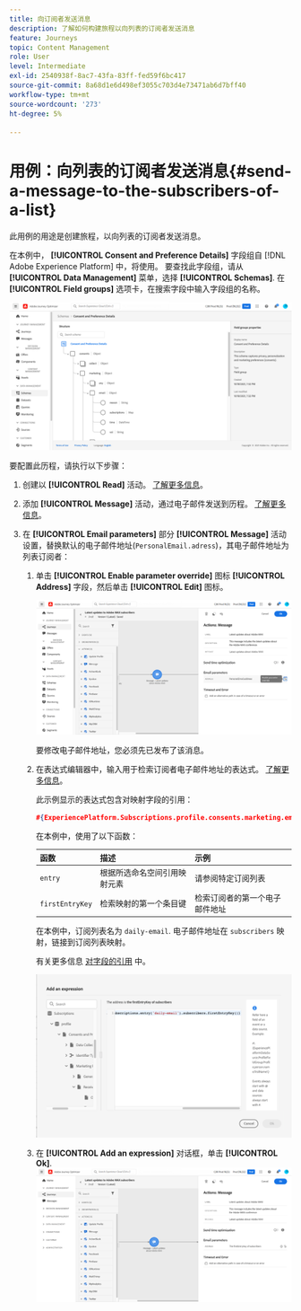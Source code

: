 ```yaml
---
title: 向订阅者发送消息
description: 了解如何构建旅程以向列表的订阅者发送消息
feature: Journeys
topic: Content Management
role: User
level: Intermediate
exl-id: 2540938f-8ac7-43fa-83ff-fed59f6bc417
source-git-commit: 8a68d1e6d498ef3055c703d4e73471ab6d7bff40
workflow-type: tm+mt
source-wordcount: '273'
ht-degree: 5%

---
```


# 用例：向列表的订阅者发送消息{#send-a-message-to-the-subscribers-of-a-list}

此用例的用途是创建旅程，以向列表的订阅者发送消息。

在本例中， **[!UICONTROL Consent and Preference Details]** 字段组自 [!DNL Adobe Experience Platform] 中，将使用。 要查找此字段组，请从 **[!UICONTROL Data Management]** 菜单，选择 **[!UICONTROL Schemas]**. 在 **[!UICONTROL Field groups]** 选项卡，在搜索字段中输入字段组的名称。

![此字段组包含订阅元素](assets/consent-and-preference-details-field-group.png)

要配置此历程，请执行以下步骤：

1. 创建以 **[!UICONTROL Read]** 活动。 [了解更多信息](journey-gs.md)。
1. 添加 **[!UICONTROL Message]** 活动，通过电子邮件发送到历程。 [了解更多信息](journeys-message.md)。
1. 在 **[!UICONTROL Email parameters]** 部分 **[!UICONTROL Message]** 活动设置，替换默认的电子邮件地址(`PersonalEmail.adress`)，其电子邮件地址为列表订阅者：

   1. 单击 **[!UICONTROL Enable parameter override]** 图标 **[!UICONTROL Address]** 字段，然后单击 **[!UICONTROL Edit]** 图标。

      ![](assets/message-to-subscribers-uc-1.png)

      要修改电子邮件地址，您必须先已发布了该消息。

   1. 在表达式编辑器中，输入用于检索订阅者电子邮件地址的表达式。 [了解更多信息](expression/expressionadvanced.md)。

      此示例显示的表达式包含对映射字段的引用：

      ```json
      #{ExperiencePlatform.Subscriptions.profile.consents.marketing.email.subscriptions.entry('daily-email').subscribers.firstEntryKey()}
      ```

      在本例中，使用了以下函数：

      | 函数 | 描述 | 示例 |
      | --- | --- | --- |
      | `entry` | 根据所选命名空间引用映射元素 | 请参阅特定订阅列表 |
      | `firstEntryKey` | 检索映射的第一个条目键 | 检索订阅者的第一个电子邮件地址 |

      在本例中，订阅列表名为 `daily-email`. 电子邮件地址在 `subscribers` 映射，链接到订阅列表映射。

      有关更多信息 [对字段的引用](expression/field-references.md) 中。

      ![](assets/message-to-subscribers-uc-2.png)

   1. 在 **[!UICONTROL Add an expression]** 对话框，单击 **[!UICONTROL Ok]**.
   ![](assets/message-to-subscribers-uc-3.png)
